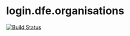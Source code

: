# login.dfe.organisations

[![Build Status](https://travis-ci.org/DFE-Digital/login.dfe.organisations.svg?branch=master)](https://travis-ci.org/DFE-Digital/login.dfe.organisations)
